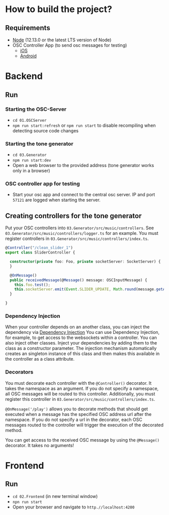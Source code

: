 # How to build the project?
## Requirements
- [Node](https://nodejs.org/en/) (12.13.0 or the latest LTS version of Node)
- OSC Controller App (to send osc messages for testing)
    - [iOS](https://apps.apple.com/us/app/clean-osc/id1235192209)
    - [Android](https://play.google.com/store/apps/details?id=com.ffsmultimedia.osccontroller&hl=en)
    
# Backend
## Run
### Starting the OSC-Server
- `cd 01.OSCServer`
- `npm run start:refresh` or `npm run start` to disable recompiling when detecting source code changes

### Starting the tone generator
- `cd 03.Generator`
- `npm run start:dev`
- Open a web browser to the provided address (tone generator works only in a browser)

### OSC controller app for testing
- Start your osc app and connect to the central osc server. IP and port `57121` are logged when starting the server.

## Creating controllers for the tone generator
Put your OSC controllers into `03.Generator/src/music/controllers`. See `03.Generator/src/music/controllers/logger.ts` for an example.
You must register controllers in `03.Generator/src/music/controllers/index.ts`.

```typescript
@Controller("/clean_slider_1")
export class SliderController {

  constructor(private foo: Foo, private socketServer: SocketServer) {
  }

  @OnMessage()
  public receivedMessage(@Message() message: OSCInputMessage) {
    this.foo.test();
    this.socketServer.emit(Event.SLIDER_UPDATE, Math.round(message.getArgs()[0].value * 100));
  }

}
```

### Dependency Injection
When your controller depends on an another class, you can inject the dependency via [Dependency Injection](https://www.freecodecamp.org/news/a-quick-intro-to-dependency-injection-what-it-is-and-when-to-use-it-7578c84fa88f/)
You can use Dependency Injection, for example, to get access to the websockets within a controller.
You can also inject other classes. Inject your dependencies by adding them to the class as a constructor parameter. 
The injection mechanism automatically creates an singleton instance of this class and then makes this available in the controller as a class attribute.

### Decorators
You must decorate each controller with the `@Controller()` decorator. It takes the namespace as an argument.
If you do not specify a namespace, all OSC messages will be routed to this controller.
Additionally, you must register this controller in `03.Generator/src/music/controllers/index.ts`.

`@OnMessage('/play')` allows you to decorate methods that should get executed when a message has the specified OSC address url after the namespace.
If you do not specify a url in the decorator, each OSC messages routed to the controller will trigger the execution of the decorated method.

You can get access to the received OSC message by using the `@Message()` decorator. It takes no arguments!

# Frontend
## Run
- `cd 02.Frontend` (in new terminal window)
- `npn run start`
- Open your browser and navigate to `http.//localhost:4200`
